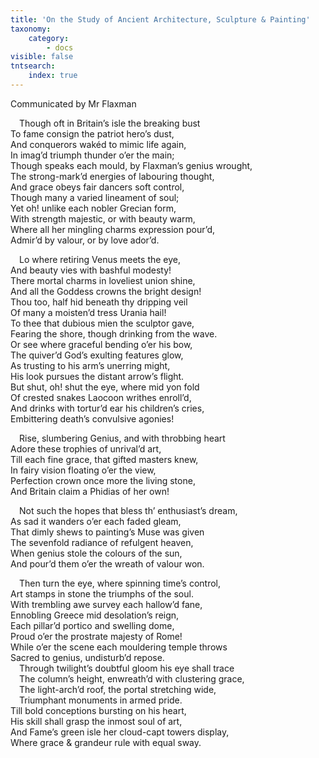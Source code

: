 ```yaml
---
title: 'On the Study of Ancient Architecture, Sculpture & Painting'
taxonomy:
    category:
        - docs
visible: false
tntsearch:
    index: true
---
```


<div class="author">Communicated by Mr Flaxman</div>

&emsp;Though oft in Britain’s isle the breaking bust  
To fame consign the patriot hero’s dust,  
And conquerors wakéd to mimic life again,  
In imag’d triumph thunder o’er the main;  
Though speaks each mould, by Flaxman’s genius wrought,  
The strong-mark’d energies of labouring thought,  
And grace obeys fair dancers soft control,  
Though many a varied lineament of soul;  
Yet oh! unlike each nobler Grecian form,  
With strength majestic, or with beauty warm,  
Where all her mingling charms expression pour’d,  
Admir’d by valour, or by love ador’d. 

&emsp;Lo where retiring Venus meets the eye,  
And beauty vies with bashful modesty!  
There mortal charms in loveliest union shine,  
And all the Goddess crowns the bright design!  
Thou too, half hid beneath thy dripping veil  
Of many a moisten’d tress Urania hail!  
To thee that dubious mien the sculptor gave,  
Fearing the shore, though drinking from the wave.  
Or see where graceful bending o’er his bow,  
The quiver’d God’s exulting features glow,  
As trusting to his arm’s unerring might,  
His look pursues the distant arrow’s flight.  
But shut, oh! shut the eye, where mid yon fold  
Of crested snakes Laocoon writhes enroll’d,  
And drinks with tortur’d ear his children’s cries,  
Embittering death’s convulsive agonies! 

&emsp;Rise, slumbering Genius, and with throbbing heart  
Adore these trophies of unrival’d art,  
Till each fine grace, that gifted masters knew,  
In fairy vision floating o’er the view,  
Perfection crown once more the living stone,  
And Britain claim a Phidias of her own! 

&emsp;Not such the hopes that bless th’ enthusiast’s dream,  
As sad it wanders o’er each faded gleam,  
That dimly shews to painting’s Muse was given  
The sevenfold radiance of refulgent heaven,  
When genius stole the colours of the sun,  
And pour’d them o’er the wreath of valour won.  

&emsp;Then turn the eye, where spinning time’s control,   
Art stamps in stone the triumphs of the soul.  
With trembling awe survey each hallow’d fane,  
Ennobling Greece mid desolation’s reign,  
Each pillar’d portico and swelling dome,  
Proud o’er the prostrate majesty of Rome!  
While o’er the scene each mouldering temple throws  
Sacred to genius, undisturb’d repose.  
&emsp;Through twilight’s doubtful gloom his eye shall trace  
&emsp;The column’s height, enwreath’d with clustering grace,  
&emsp;The light-arch’d roof, the portal stretching wide,  
&emsp;Triumphant monuments in armed pride.  
Till bold conceptions bursting on his heart,  
His skill shall grasp the inmost soul of art,  
And Fame’s green isle her cloud-capt towers display,  
Where grace &amp; grandeur rule with equal sway. 